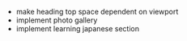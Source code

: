- make heading top space dependent on viewport
- implement photo gallery
- implement learning japanese section
